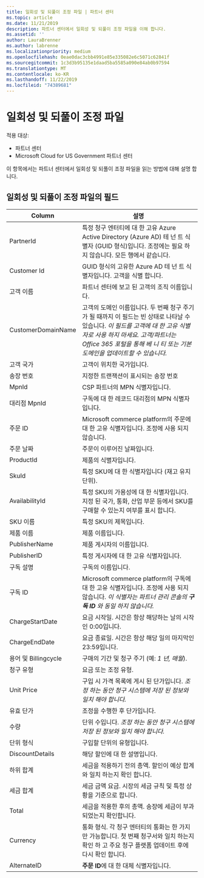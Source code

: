 ```yaml
---
title: 일회성 및 되풀이 조정 파일 | 파트너 센터
ms.topic: article
ms.date: 11/21/2019
description: 파트너 센터에서 일회성 및 되풀이 조정 파일을 이해 합니다.
ms.assetid: ''
author: LauraBrenner
ms.author: labrenne
ms.localizationpriority: medium
ms.openlocfilehash: 0eae0dac3cbb4991e85e335082e6c5071c62841f
ms.sourcegitcommit: 1c3d3b95135e1daad5ba5585a090e84ab0b97594
ms.translationtype: MT
ms.contentlocale: ko-KR
ms.lasthandoff: 11/22/2019
ms.locfileid: "74389681"
---
```

# <a name="one-time-and-recurring-reconciliation-files"></a>일회성 및 되풀이 조정 파일

적용 대상:

- 파트너 센터
- Microsoft Cloud for US Government 파트너 센터

이 항목에서는 파트너 센터에서 일회성 및 되풀이 조정 파일을 읽는 방법에 대해 설명 합니다.

## <a name="fields-in-one-time-and-recurring-reconciliation-files"></a>일회성 및 되풀이 조정 파일의 필드

| Column | 설명 |
| ------ | ----------- |
| PartnerId | 특정 청구 엔터티에 대 한 고유 Azure Active Directory (Azure AD) 테 넌 트 식별자 (GUID 형식)입니다. 조정에는 필요 하지 않습니다. 모든 행에서 같습니다. |
| Customer Id | GUID 형식의 고유한 Azure AD 테 넌 트 식별자입니다. 고객을 식별 합니다. |
| 고객 이름 | 파트너 센터에 보고 된 고객의 조직 이름입니다. |
| CustomerDomainName | 고객의 도메인 이름입니다. 두 번째 청구 주기가 될 때까지 이 필드는 빈 상태로 나타날 수 있습니다. *이 필드를 고객에 대 한 고유 식별자로 사용 하지 마세요. 고객/파트너는 Office 365 포털을 통해 베 니 티 또는 기본 도메인을 업데이트할 수 있습니다.* |
| 고객 국가 | 고객이 위치한 국가입니다. |
| 송장 번호 | 지정한 트랜잭션이 표시되는 송장 번호 |
| MpnId | CSP 파트너의 MPN 식별자입니다. |
| 대리점 MpnId | 구독에 대 한 레코드 대리점의 MPN 식별자입니다. |
| 주문 ID | Microsoft commerce platform의 주문에 대 한 고유 식별자입니다. 조정에 사용 되지 않습니다. |
| 주문 날짜 | 주문이 이루어진 날짜입니다. |
| ProductId | 제품의 식별자입니다. |
| SkuId | 특정 SKU에 대 한 식별자입니다 (재고 유지 단위). |
| AvailabilityId | 특정 SKU의 가용성에 대 한 식별자입니다. 지정 된 국가, 통화, 산업 부문 등에서 SKU를 구매할 수 있는지 여부를 표시 합니다. |
| SKU 이름 | 특정 SKU의 제목입니다. |
| 제품 이름 | 제품 이름입니다. |
| PublisherName | 제품 게시자의 이름입니다.
| PublisherID | 특정 게시자에 대 한 고유 식별자입니다. |
| 구독 설명 | 구독의 이름입니다. |
| 구독 ID | Microsoft commerce platform의 구독에 대 한 고유 식별자입니다. 조정에 사용 되지 않습니다. *이 식별자는 파트너 관리 콘솔의 **구독 ID** 와 동일 하지 않습니다.* |
| ChargeStartDate | 요금 시작일. 시간은 항상 해당하는 날의 시작인 0:00입니다. |
| ChargeEndDate | 요금 종료일. 시간은 항상 해당 일의 마지막인 23:59입니다. |
| 용어 및 Billingcycle | 구매의 기간 및 청구 주기 (예: *1 년, 매월*). |
| 청구 유형 | 요금 또는 조정 유형. |
| Unit Price | 구입 시 가격 목록에 게시 된 단가입니다. *조정 하는 동안 청구 시스템에 저장 된 정보와 일치 해야 합니다.* |
| 유효 단가 | 조정을 수행한 후 단가입니다. |
| 수량 | 단위 수입니다. *조정 하는 동안 청구 시스템에 저장 된 정보와 일치 해야 합니다.* |
| 단위 형식 | 구입할 단위의 유형입니다. |
| DiscountDetails | 해당 할인에 대 한 설명입니다. |
| 하위 합계 | 세금을 적용하기 전의 총액. 할인이 예상 합계와 일치 하는지 확인 합니다. |
| 세금 합계 | 세금 금액 요금. 시장의 세금 규칙 및 특정 상황을 기준으로 합니다. |
| Total | 세금을 적용한 후의 총액. 송장에 세금이 부과되었는지 확인합니다. |
| Currency | 통화 형식. 각 청구 엔터티의 통화는 한 가지만 가능합니다. 첫 번째 청구서와 일치 하는지 확인 하 고 주요 청구 플랫폼 업데이트 후에 다시 확인 합니다. |
| AlternateID | **주문 ID**에 대 한 대체 식별자입니다. |
